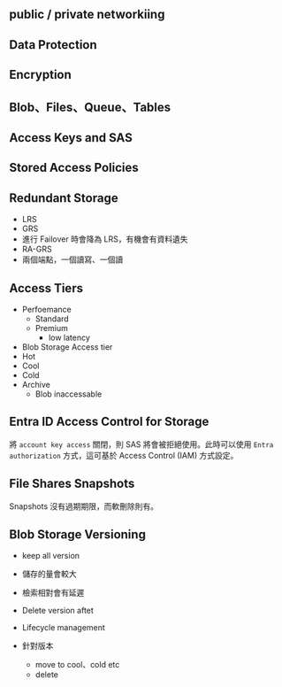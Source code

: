 ## public / private networkiing
## Data Protection
## Encryption
## Blob、Files、Queue、Tables
## Access Keys and SAS
## Stored Access Policies
## Redundant Storage
- LRS
- GRS
 - 進行 Failover 時會降為 LRS，有機會有資料遺失
- RA-GRS
 - 兩個端點，一個讀寫、一個讀
## Access Tiers
- Perfoemance
  - Standard
  - Premium
    - low latency
- Blob Storage Access tier
 - Hot
 - Cool
 - Cold
 - Archive
   - Blob inaccessable
  
## Entra ID Access Control for Storage
將 `account key access` 關閉，則 SAS 將會被拒絕使用。此時可以使用 `Entra authorization` 方式，這可基於 Access Control (IAM) 方式設定。

## File Shares Snapshots
Snapshots 沒有過期期限，而軟刪除則有。

## Blob Storage Versioning
- keep all version
 - 儲存的量會較大
 - 檢索相對會有延遲
- Delete version aftet

- Lifecycle management
 - 針對版本
   - move to cool、cold etc
   - delete
